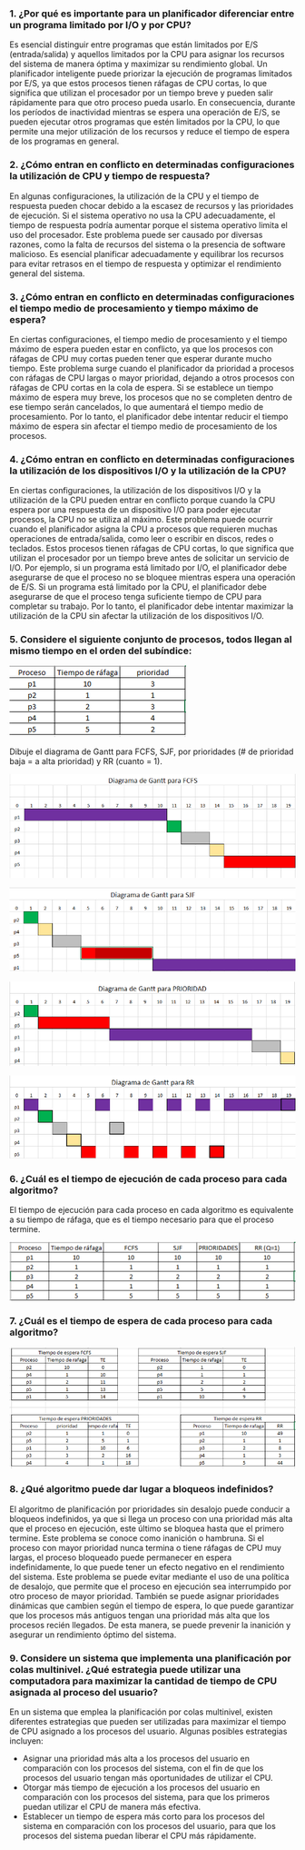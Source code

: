 ### 1.	¿Por qué es importante para un planificador diferenciar entre un programa limitado por I/O y por CPU?

Es esencial distinguir entre programas que están limitados por E/S (entrada/salida) y aquellos limitados por la CPU para asignar los recursos del sistema de manera óptima y maximizar su rendimiento global. Un planificador inteligente puede priorizar la ejecución de programas limitados por E/S, ya que estos procesos tienen ráfagas de CPU cortas, lo que significa que utilizan el procesador por un tiempo breve y pueden salir rápidamente para que otro proceso pueda usarlo. En consecuencia, durante los períodos de inactividad mientras se espera una operación de E/S, se pueden ejecutar otros programas que estén limitados por la CPU, lo que permite una mejor utilización de los recursos y reduce el tiempo de espera de los programas en general. 

### 2.	¿Cómo entran en conflicto en determinadas configuraciones la utilización de CPU y tiempo de respuesta?

En algunas configuraciones, la utilización de la CPU y el tiempo de respuesta pueden chocar debido a la escasez de recursos y las prioridades de ejecución. Si el sistema operativo no usa la CPU adecuadamente, el tiempo de respuesta podría aumentar porque el sistema operativo limita el uso del procesador. Este problema puede ser causado por diversas razones, como la falta de recursos del sistema o la presencia de software malicioso. Es esencial planificar adecuadamente y equilibrar los recursos para evitar retrasos en el tiempo de respuesta y optimizar el rendimiento general del sistema.

### 3.	¿Cómo entran en conflicto en determinadas configuraciones el tiempo medio de procesamiento y tiempo máximo de espera?

En ciertas configuraciones, el tiempo medio de procesamiento y el tiempo máximo de espera pueden estar en conflicto, ya que los procesos con ráfagas de CPU muy cortas pueden tener que esperar durante mucho tiempo. Este problema surge cuando el planificador da prioridad a procesos con ráfagas de CPU largas o mayor prioridad, dejando a otros procesos con ráfagas de CPU cortas en la cola de espera. Si se establece un tiempo máximo de espera muy breve, los procesos que no se completen dentro de ese tiempo serán cancelados, lo que aumentará el tiempo medio de procesamiento. Por lo tanto, el planificador debe intentar reducir el tiempo máximo de espera sin afectar el tiempo medio de procesamiento de los procesos.

### 4.	¿Cómo entran en conflicto en determinadas configuraciones la utilización de los dispositivos I/O y la utilización de la CPU?

En ciertas configuraciones, la utilización de los dispositivos I/O y la utilización de la CPU pueden entrar en conflicto porque cuando la CPU espera por una respuesta de un dispositivo I/O para poder ejecutar procesos, la CPU no se utiliza al máximo. Este problema puede ocurrir cuando el planificador asigna la CPU a procesos que requieren muchas operaciones de entrada/salida, como leer o escribir en discos, redes o teclados. Estos procesos tienen ráfagas de CPU cortas, lo que significa que utilizan el procesador por un tiempo breve antes de solicitar un servicio de I/O. Por ejemplo, si un programa está limitado por I/O, el planificador debe asegurarse de que el proceso no se bloquee mientras espera una operación de E/S. Si un programa está limitado por la CPU, el planificador debe asegurarse de que el proceso tenga suficiente tiempo de CPU para completar su trabajo. Por lo tanto, el planificador debe intentar maximizar la utilización de la CPU sin afectar la utilización de los dispositivos I/O.

### 5.	Considere el siguiente conjunto de procesos, todos llegan al mismo tiempo en el orden del subíndice:

![figura 1](https://github.com/PhantomBlack219/Sistemas-Operacionales/blob/main/Taller08/imagenes/5.png)

Dibuje el diagrama de Gantt para FCFS, SJF, por prioridades (# de prioridad baja = a alta prioridad) y RR (cuanto = 1).

![FCFS](https://github.com/PhantomBlack219/Sistemas-Operacionales/blob/main/Taller08/imagenes/fcfs.png)

![SJF](https://github.com/PhantomBlack219/Sistemas-Operacionales/blob/main/Taller08/imagenes/sjf.png)

![PRIORIDAD](https://github.com/PhantomBlack219/Sistemas-Operacionales/blob/main/Taller08/imagenes/prioridades.png)

![RR](https://github.com/PhantomBlack219/Sistemas-Operacionales/blob/main/Taller08/imagenes/rr.png)


### 6.	¿Cuál es el tiempo de ejecución de cada proceso para cada algoritmo?
El tiempo de ejecución para cada proceso en cada algoritmo es equivalente a su tiempo de ráfaga, que es el tiempo necesario para que el proceso termine.

![figura 2](https://github.com/PhantomBlack219/Sistemas-Operacionales/blob/main/Taller08/imagenes/6.png)

### 7.	¿Cuál es el tiempo de espera de cada proceso para cada algoritmo?

![figura 3](https://github.com/PhantomBlack219/Sistemas-Operacionales/blob/main/Taller08/imagenes/tiempos%20de%20espera.png)

### 8.	¿Qué algoritmo puede dar lugar a bloqueos indefinidos?

El algoritmo de planificación por prioridades sin desalojo puede conducir a bloqueos indefinidos, ya que si llega un proceso con una prioridad más alta que el proceso en ejecución, este último se bloquea hasta que el primero termine. Este problema se conoce como inanición o hambruna. Si el proceso con mayor prioridad nunca termina o tiene ráfagas de CPU muy largas, el proceso bloqueado puede permanecer en espera indefinidamente, lo que puede tener un efecto negativo en el rendimiento del sistema. Este problema se puede evitar mediante el uso de una política de desalojo, que permite que el proceso en ejecución sea interrumpido por otro proceso de mayor prioridad. También se puede asignar prioridades dinámicas que cambien según el tiempo de espera, lo que puede garantizar que los procesos más antiguos tengan una prioridad más alta que los procesos recién llegados. De esta manera, se puede prevenir la inanición y asegurar un rendimiento óptimo del sistema.

### 9.	Considere un sistema que implementa una planificación por colas multinivel. ¿Qué estrategia puede utilizar una computadora para maximizar la cantidad de tiempo de CPU asignada al proceso del usuario?

En un sistema que emplea la planificación por colas multinivel, existen diferentes estrategias que pueden ser utilizadas para maximizar el tiempo de CPU asignado a los procesos del usuario. Algunas posibles estrategias incluyen:

* Asignar una prioridad más alta a los procesos del usuario en comparación con los procesos del sistema, con el fin de que los procesos del usuario tengan más oportunidades de utilizar el CPU.
* Otorgar más tiempo de ejecución a los procesos del usuario en comparación con los procesos del sistema, para que los primeros puedan utilizar el CPU de manera más efectiva.
* Establecer un tiempo de espera más corto para los procesos del sistema en comparación con los procesos del usuario, para que los procesos del sistema puedan liberar el CPU más rápidamente.
